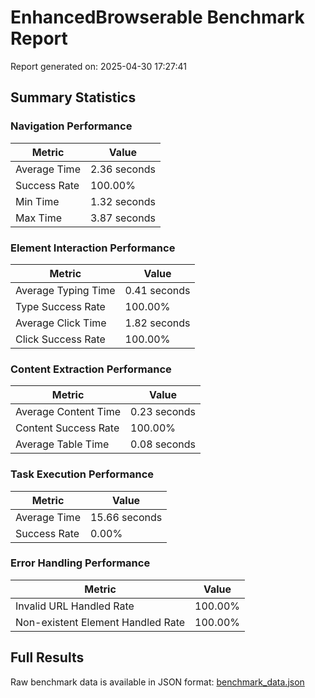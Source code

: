 # EnhancedBrowserable Benchmark Report

Report generated on: 2025-04-30 17:27:41

## Summary Statistics

### Navigation Performance

| Metric | Value |
|--------|-------|
| Average Time | 2.36 seconds |
| Success Rate | 100.00% |
| Min Time | 1.32 seconds |
| Max Time | 3.87 seconds |

### Element Interaction Performance

| Metric | Value |
|--------|-------|
| Average Typing Time | 0.41 seconds |
| Type Success Rate | 100.00% |
| Average Click Time | 1.82 seconds |
| Click Success Rate | 100.00% |

### Content Extraction Performance

| Metric | Value |
|--------|-------|
| Average Content Time | 0.23 seconds |
| Content Success Rate | 100.00% |
| Average Table Time | 0.08 seconds |

### Task Execution Performance

| Metric | Value |
|--------|-------|
| Average Time | 15.66 seconds |
| Success Rate | 0.00% |

### Error Handling Performance

| Metric | Value |
|--------|-------|
| Invalid URL Handled Rate | 100.00% |
| Non-existent Element Handled Rate | 100.00% |

## Full Results

Raw benchmark data is available in JSON format: [benchmark_data.json](benchmark_data.json)

